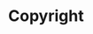 ---
layout: pattern.njk
key: copyright-maps_de
title: Copyright
parent: basics-maps_de
image: maps/overview/copyright.webp
keywords: logo, brand, signet, pleitegeier
order: 10
---